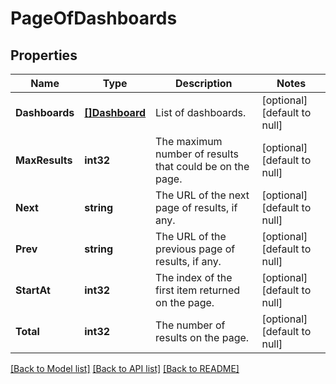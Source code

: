 # PageOfDashboards

## Properties
Name | Type | Description | Notes
------------ | ------------- | ------------- | -------------
**Dashboards** | [**[]Dashboard**](Dashboard.md) | List of dashboards. | [optional] [default to null]
**MaxResults** | **int32** | The maximum number of results that could be on the page. | [optional] [default to null]
**Next** | **string** | The URL of the next page of results, if any. | [optional] [default to null]
**Prev** | **string** | The URL of the previous page of results, if any. | [optional] [default to null]
**StartAt** | **int32** | The index of the first item returned on the page. | [optional] [default to null]
**Total** | **int32** | The number of results on the page. | [optional] [default to null]

[[Back to Model list]](../README.md#documentation-for-models) [[Back to API list]](../README.md#documentation-for-api-endpoints) [[Back to README]](../README.md)

